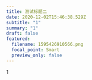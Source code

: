```yaml
---
title: 测试标题二
date: 2020-12-02T15:46:38.529Z
subtitle: "1"
summary: "1"
draft: false
featured:
  filename: 1595426910566.png
  focal_point: Smart
  preview_only: false
---
```

1